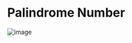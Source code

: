 # Palindrome Number

![image](https://github.com/DeekshaMalviya/100-Days-of-Code/assets/132806772/4826788b-b6bc-45a5-bf43-e7878308b984)



